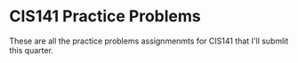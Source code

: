 # CIS141 Practice Problems
These are all the practice problems assignmenmts for CIS141 that I'll submlit this quarter.
